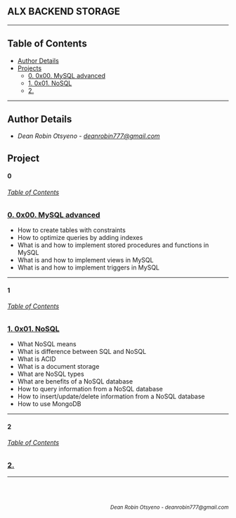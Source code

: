 ## **ALX BACKEND STORAGE**
---
## Table of Contents
- [Author Details](#author-details)
- [Projects](#tasks)
    - [0. 0x00. MySQL advanced](#0)
    - [1. 0x01. NoSQL](#1)
    - [2. ](#2)

    
---
## Author Details
- *Dean Robin Otsyeno - deanrobin777@gmail.com*

## Project
#### 0
###### [Table of Contents](#table-of-contents)
### [0. 0x00. MySQL advanced](./0x00-MySQL_Advanced)
- How to create tables with constraints
- How to optimize queries by adding indexes
- What is and how to implement stored procedures and functions in MySQL
- What is and how to implement views in MySQL
- What is and how to implement triggers in MySQL

---
#### 1
###### [Table of Contents](#table-of-contents)
### [1. 0x01. NoSQL](./0x01-NoSQL)
- What NoSQL means
- What is difference between SQL and NoSQL
- What is ACID
- What is a document storage
- What are NoSQL types
- What are benefits of a NoSQL database
- How to query information from a NoSQL database
- How to insert/update/delete information from a NoSQL database
- How to use MongoDB

---
#### 2
###### [Table of Contents](#table-of-contents)
### [2. ](./)

---



<br></br>
<div align="right">
    <sub style="font-style: italic"> Dean Robin Otsyeno - deanrobin777@gmail.com</sub>
</div>